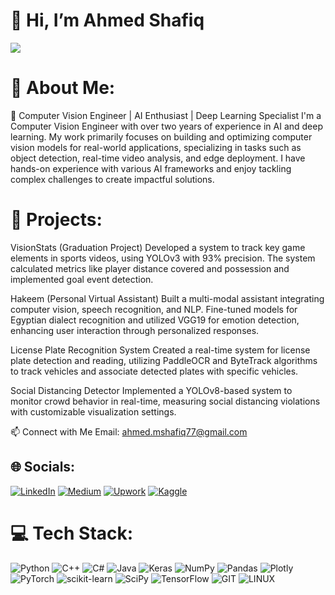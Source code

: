 # 👋 Hi, I’m Ahmed Shafiq
![](https://github.com/theonlyshafiq/theonlyshafiq/blob/main/giphy.gif)
# 💫 About Me:

🎯 Computer Vision Engineer | AI Enthusiast | Deep Learning Specialist
I'm a Computer Vision Engineer with over two years of experience in AI and deep learning. My work primarily focuses on building and optimizing computer vision models for real-world applications, specializing in tasks such as object detection, real-time video analysis, and edge deployment. I have hands-on experience with various AI frameworks and enjoy tackling complex challenges to create impactful solutions.

# 📂 Projects:

VisionStats (Graduation Project)
Developed a system to track key game elements in sports videos, using YOLOv3 with 93% precision. The system calculated metrics like player distance covered and possession and implemented goal event detection.

Hakeem (Personal Virtual Assistant)
Built a multi-modal assistant integrating computer vision, speech recognition, and NLP. Fine-tuned models for Egyptian dialect recognition and utilized VGG19 for emotion detection, enhancing user interaction through personalized responses.

License Plate Recognition System
Created a real-time system for license plate detection and reading, utilizing PaddleOCR and ByteTrack algorithms to track vehicles and associate detected plates with specific vehicles.

Social Distancing Detector
Implemented a YOLOv8-based system to monitor crowd behavior in real-time, measuring social distancing violations with customizable visualization settings.

📫 Connect with Me
Email: ahmed.mshafiq77@gmail.com

## 🌐 Socials:
[![LinkedIn](https://img.shields.io/badge/linkedin-%230077B5.svg?style=for-the-badge&logo=linkedin&logoColor=white)](https://www.linkedin.com/in/ahmedshafiq12/)
[![Medium](https://img.shields.io/badge/Medium-12100E?style=for-the-badge&logo=medium&logoColor=white)](https://medium.com/@theonlyshafiq/)
[![Upwork](https://img.shields.io/badge/UpWork-6FDA44?style=for-the-badge&logo=Upwork&logoColor=white)](https://www.upwork.com/freelancers/~017f8b0e9bdef08e22)
[![Kaggle](https://img.shields.io/badge/Kaggle-035a7d?style=for-the-badge&logo=kaggle&logoColor=white)](https://www.kaggle.com/ahmedshafiq12)

# 💻 Tech Stack:
![Python](https://img.shields.io/badge/python-3670A0?style=for-the-badge&logo=python&logoColor=ffdd54) ![C++](https://img.shields.io/badge/c++-%2300599C.svg?style=for-the-badge&logo=c%2B%2B&logoColor=white) ![C#](https://img.shields.io/badge/c%23-%23239120.svg?style=for-the-badge&logo=c-sharp&logoColor=white) ![Java](https://img.shields.io/badge/java-%23ED8B00.svg?style=for-the-badge&logo=java&logoColor=white) ![Keras](https://img.shields.io/badge/Keras-%23D00000.svg?style=for-the-badge&logo=Keras&logoColor=white) ![NumPy](https://img.shields.io/badge/numpy-%23013243.svg?style=for-the-badge&logo=numpy&logoColor=white) ![Pandas](https://img.shields.io/badge/pandas-%23150458.svg?style=for-the-badge&logo=pandas&logoColor=white) ![Plotly](https://img.shields.io/badge/Plotly-%233F4F75.svg?style=for-the-badge&logo=plotly&logoColor=white) ![PyTorch](https://img.shields.io/badge/PyTorch-%23EE4C2C.svg?style=for-the-badge&logo=PyTorch&logoColor=white) ![scikit-learn](https://img.shields.io/badge/scikit--learn-%23F7931E.svg?style=for-the-badge&logo=scikit-learn&logoColor=white) ![SciPy](https://img.shields.io/badge/SciPy-%230C55A5.svg?style=for-the-badge&logo=scipy&logoColor=%white) ![TensorFlow](https://img.shields.io/badge/TensorFlow-%23FF6F00.svg?style=for-the-badge&logo=TensorFlow&logoColor=white) ![GIT](https://img.shields.io/badge/Git-fc6d26?style=for-the-badge&logo=git&logoColor=white) ![LINUX](https://img.shields.io/badge/Linux-FCC624?style=for-the-badge&logo=linux&logoColor=black)
